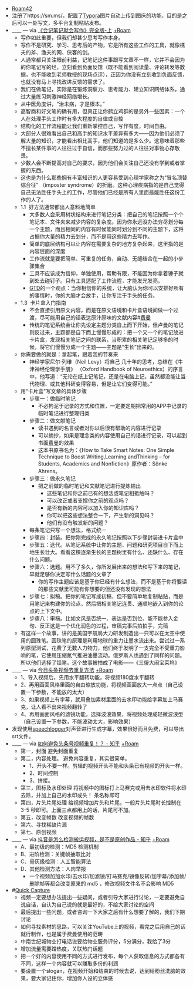 - [Roam42](<Roam42.md>)
- 注册了https://sm.ms/，配置了[Typora](<Typora.md>)图片自动上传到图床的功能，目的是之后可以一处写文，多平台复制粘贴发布。
- ____ — via [《会记笔记就会写作》完全版-上](https://mp.weixin.qq.com/s?__biz=MzI1NTA4Nzk5Mw==&mid=2247483737&idx=1&sn=39b37468fd4bdb3f20589489ecf63118&chksm=ea3a054fdd4d8c59e0625583d5b5b21e1b0f5beed9aece9424d80b4de86e79a2d1a1e31c8b8f&scene=158[rd](<rd.md>)) [+Roam](<+Roam.md>)
    - 写作如此重要，但我们却甚少思考写作本身。
    - 写作不是研究、学习、思考后的产物，它是所有这些工作的工具，就像樵夫的斧、渔夫的网、侠客的剑。
    - 人通常都只关注眼前利益，记笔记这件事跟写文章不一样，它并不会因为的你笔记写的烂，立刻看到负面反馈（既不能看到阅读量、评论转发等数据，也不能收到老师教授的现场点评），正因为你没有立刻收到负面反馈，也就没有马上寻找改进反馈的需求了。
    - 我们在做笔记，实际是在锻炼洞察力、思考能力、建立知识网络体系，通过大量练习刺激神经网络增长。
    - 从中医角度讲，“治未病，才是根本。”
    - 高智商和好文笔的确有用，但真正让你鹤立鸡群的是另外一些因素：一个人在处理手头工作时有多大程度的自律或自控
    - 结构化的工作流程能让我们重新掌控自己，写作有度，时间自由。
    - 大部分人很难看出自己和高手的知识水平差异有多大——因为他们必须了解大量的知识，才能看出相比高手，他们知道的是多么少。这意味着那些不擅长某件事的人往往过于自信，而那些努力过的人往往对事物心存敬畏。
    - 少数人会不断提高对自己的要求，因为他们会关注自己还没有学到或者掌握的东西。
    - 这也是为什么那些拥有丰富知识的人更容易受到心理学家称之为“冒名顶替综合征” （imposter syndrome）的折磨。这种心理疾病指的是自己觉得自己无法胜任手头上的工作，尽管他们已经是所有人里面最能胜任这份工作的人了。
    - 1.1  好方法通常都出人意料地简单
        - 大多数人会采用树状结构来进行笔记分类：把自己的笔记按照一个个笔记本、文件夹来减少内容的复杂度。因为你永远没办法穷尽划分每一个主题，而且相同的内容有时候能同时划分到不同的主题下，这将占据你大量的精力去划分，而不是用这些精力去写作。
        - 简单的底层结构可以让内容在需要复杂的地方复杂起来，这里指的是内容层面的深度
        - 工作流就是要把简单、可重复的任务，自动、无缝结合在一起的小步骤集合
        - 工具不应该成为信仰，单独使用，帮助有限，不能因为你拿着锤子就到处去碰钉子。只有工具适配了工作流程，才能发光发亮。
        - [GTD](<GTD.md>)的一个观点：当你相信你的系统，让大脑认为你可以安排好所有的事情时，你的大脑才会放手，让你专注于手头的任务。
    - 1.3  卡片盒入门指南
        - 不会直接引用原文内容，而是在原文语境和卡片盒语境间做一个过渡，尽可能用自己的话表达原汁原味的文献内容#[费曼](<费曼.md>)
        - 传统的笔记系统会让你先设定主题分类自上而下开始，但卢曼的笔记则反过来，主题都是自下而上慢慢形成的：把一个又一个的笔记放进卡片盒，发现相关笔记之间的联系，当积累的相关笔记足够多的时候，将它们慢慢分成一个主题——主题是“生长”出来的。
    - 你需要做的就是：拿起笔，跟着我的节奏来
        - 神经学家尼尔·列维（Neil Levy）将自己 几十年的思考，总结在《牛津神经伦理学手册》 （Oxford Handbook of Neuroethics）的序言中，他写道：“无论在纸上记笔记，还是在电脑上记，虽然都没能让当代物理、或其他科研变得容易，但是让它们变得可能。”
    - 用“卡片盒”写文章的具体步骤
        - 步骤一：做临时笔记
            - 不必拘泥于记录的方式和位置，一定要定期把常用的APP中记录的临时笔记进行整理归类
        - 步骤二：做文献笔记
            - 读书遇到的名言或者对你以后很有帮助的内容进行记录
            - 可以摘抄，如果是理念类的内容使用自己的话进行记录，可以起到书面[费曼](<费曼.md>)的效果
            - 这本书原书名为：《How to Take Smart Notes: One Simple Technique to Boost Writing,Learning andThinking – for Students, Academics and Nonfiction》原作者：Sönke Ahrens。
        - 步骤三：做永久笔记
            - 把之前做的临时笔记和文献笔记进行提炼输出
                - 这些笔记和你之前已有的想法或笔记相抵触吗？
                - 可以改正或者支撑你之前的观点吗？
                - 是否有新的内容可以加入你的知识库吗？
                - 你可以把这些想法整合一下，产生新的洞见吗？
                - 他们有没有触发新的问题？
        - 每条笔记只写一个想法，格式统一
        - 步骤四：封装。把你刚完成的永久笔记按照以下步骤封装进卡片盒中
        - 步骤五：迭代。从笔记系统中让你的主题、问题和研究项目自下而上地生长壮大。看看这棵逐渐生长的主题树里有什么、还缺什么、存在什么问题。
        - 步骤六：选题。用不了多久，你所发展出来的想法和写下来的笔记，早就足够你决定写什么话题的文章了
            - 你的写作主题应该是基于你已经有什么想法，而不是基于你将要读的那些文献里可能有你想要的但还没有发现的想法
        - 步骤七：拟稿。把你的笔记写成初稿，但不要简单地复制粘贴，而是用笔记来构建你的论点，然后把相关笔记连贯、通顺地嵌入到你的论点的上下文中。
        - 步骤八：审稿。比如文风是否统一、表达是否到位、能不能参入金句、反正这是一个优化润色的过程，审稿完事后拍拍手，完稿
    - 有这样一个故事，讲的是美国宇航局大力研发制造出一只可以在太空中使用的圆珠笔。圆珠笔的原理是利用地球的重力让墨水流出来。尝试过一系列原型测试，花费了无数人力物力，他们终于发明了一支完全不受重力影响的笔，它使用压缩氮气推进油墨流动。俄罗斯人也遇到了同样的问题。所以他们选择了铅笔。这个故事被拍成了电影——《三傻大闹宝莱坞》
- ____ — via [今日头条视频去重复方法](https://mp.weixin.qq.com/s/a0SckvCaRtw7XMCdZTaHoQ) [+Roam](<+Roam.md>)
    - 1、导入视频后，先用水平翻转功能，将视频180度水平翻转
    - 2、再用画面风格里面的自由缩放功能，将视频画面放大一点点（自己设置一下参数，不能放的太大）
    - 3、如果视频上有字幕，就用叠加素材里面的去水印功能给字幕加上马赛克，让人看不出来视频翻转了
    - 4、再用画面风格的滤镜功能，选择波浪效果，将视频处理成轻微波浪型（自己设置一下参数，不能波动太大，影响效果）
- 发现使用[speechlogger](<speechlogger.md>)对声音进行生成字幕，效果很好而且免费，可以导出srt文件。
- ____ — via [如何避免头条号视频重复！？ - 知乎](https://www.zhihu.com/question/56721461/answer/431772586) [+Roam](<+Roam.md>)
    - 第一，封面 避免封面重复
    - 第二，内容处理。 避免内容重复，其实很简单。
        - 1、开头不要一样。剪辑的视频开头不能和头条已有视频的开头一样。
        - 2、时间控制
        - 3、拼接。
    - 第三，图标及水印处理 将视频中的图标打上马赛克或用去水印软件将水印去除，并加上自己的水印或头！ 条名称即可
    - 第四，片头片尾处理 给视频增加片头和片尾，一般片头片尾时长控制在 3-5 秒即可。上面三点都用上的话，片尾可不加。
    - 第五，改变帧数 改变视频的帧数
    - 第六、寻找稀缺片源
    - 第七、原创视频
- ____ — via [抖音是怎么检测搬运视频，是不是原创作品 - 知乎](https://zhuanlan.zhihu.com/p/134132388) [+Roam](<+Roam.md>)
    - A、最初级的检测：MD5 检测机制
    - B、进阶检测：关键帧抽取比对
    - C、骨灰级检测：人工智能算法
    - D、其他检测方法：人肉举报
        - 一个视频加加水印/去水印/加滤镜/打马赛克/镜像反转/加字幕/添加帧/删除帧等都会改变原来的 md5 ，修改视频文件名不会影响 MD5
- #[Quick Capture](<Quick Capture.md>)
    - 视频一定要想办法提出一些疑问，或者引导大家进行讨论，一定要避免自说自话，自认为自己说的就是最好的，不给大家讨论的空间
    - 最后提出一些问题，或者咨询一下大家之后有什么想要了解的，我们下期讨论
    - 如何寻找素材的思路，可以关注YouTube上的视频，看完之后用自己的话就行制作，也是属于费曼使用的范畴
    - 中南世纪城物业打电话说要给物业服务评分，5分满分，我给了3分
    - 增加流量需要蹭热度，关联热门话题
    - 把一个好的内容使用不同的方式进行发布，每个人获取信息的方式都各有不同，这样一个内容就可以赚取多份的利润
    - 要设置一个slogan，在视频开始和结束的时候去说，达到给粉丝洗脑的效果，要大家记住你，增加你人设的立体感
